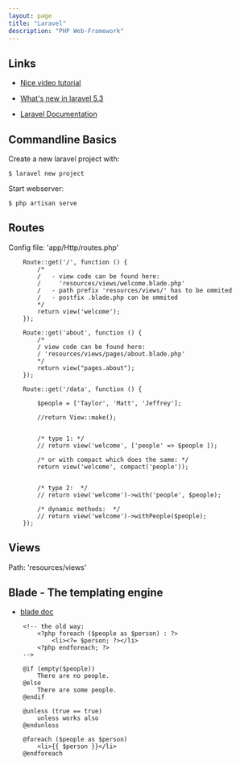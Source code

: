 ```yaml
---
layout: page
title: "Laravel"
description: "PHP Web-Framework"
---
```



## Links

* [Nice video tutorial](https://laracasts.com/series/laravel-5-from-scratch)

* [What's new in laravel 5.3](https://laracasts.com/series/whats-new-in-laravel-5-3)

* [Laravel Documentation](https://laravel.com/docs/5.2/)



## Commandline Basics


Create a new laravel project with:

``` $ laravel new project ```

Start webserver:

``` $ php artisan serve ```




## Routes

Config file: 'app/Http/routes.php'

```
    Route::get('/', function () {
        /*
        /   - view code can be found here:
        /     'resources/views/welcome.blade.php'
        /   - path prefix 'resources/views/' has to be ommited
        /   - postfix .blade.php can be ommited
        */
        return view('welcome');
    });

    Route::get('about', function () {
        /*
        / view code can be found here:
        / 'resources/views/pages/about.blade.php'
        */
        return view("pages.about");
    });

    Route::get('/data', function () {

        $people = ['Taylor', 'Matt', 'Jeffrey'];

        //return View::make();


        /* type 1: */
        // return view('welcome', ['people' => $people ]);

        /* or with compact which does the same: */
        return view('welcome', compact('people'));


        /* type 2:  */
        // return view('welcome')->with('people', $people);

        /* dynamic methods:  */
        // return view('welcome')->withPeople($people);
    });
```



## Views

Path: 'resources/views'


## Blade - The templating engine

* [blade doc](https://laravel.com/docs/5.2/blade)


```
    <!-- the old way:
        <?php foreach ($people as $person) : ?>
            <li><?= $person; ?></li>
        <?php endforeach; ?>
    -->

    @if (empty($people))
        There are no people.
    @else
        There are some people.
    @endif

    @unless (true == true)
        unless works also
    @endunless

    @foreach ($people as $person)
        <li>{{ $person }}</li>
    @endforeach
```






